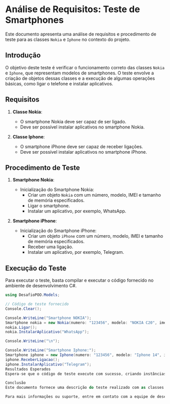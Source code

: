 # Análise de Requisitos: Teste de Smartphones

Este documento apresenta uma análise de requisitos e procedimento de teste para as classes `Nokia` e `Iphone` no contexto do projeto.

## Introdução

O objetivo deste teste é verificar o funcionamento correto das classes `Nokia` e `Iphone`, que representam modelos de smartphones. O teste envolve a criação de objetos dessas classes e a execução de algumas operações básicas, como ligar o telefone e instalar aplicativos.

## Requisitos

1. **Classe Nokia**:
   - O smartphone Nokia deve ser capaz de ser ligado.
   - Deve ser possível instalar aplicativos no smartphone Nokia.

2. **Classe Iphone**:
   - O smartphone iPhone deve ser capaz de receber ligações.
   - Deve ser possível instalar aplicativos no smartphone iPhone.

## Procedimento de Teste

1. **Smartphone Nokia**:
   - Inicialização do Smartphone Nokia:
     - Criar um objeto `Nokia` com um número, modelo, IMEI e tamanho de memória especificados.
     - Ligar o smartphone.
     - Instalar um aplicativo, por exemplo, WhatsApp.

2. **Smartphone iPhone**:
   - Inicialização do Smartphone iPhone:
     - Criar um objeto `iPhone` com um número, modelo, IMEI e tamanho de memória especificados.
     - Receber uma ligação.
     - Instalar um aplicativo, por exemplo, Telegram.

## Execução do Teste

Para executar o teste, basta compilar e executar o código fornecido no ambiente de desenvolvimento C#.

```csharp
using DesafioPOO.Models;

// Código de teste fornecido
Console.Clear();

Console.WriteLine("Smartphone NOKIA");
Smartphone nokia = new Nokia(numero: "123456", modelo: "NOKIA C20", imei: "1212121212", memoria: 128);
nokia.Ligar();
nokia.InstalarAplicativo("WhatsApp");

Console.WriteLine("\n");

Console.WriteLine("Smartphone Iphone:");
Smartphone iphone = new Iphone(numero: "123456", modelo: "Iphone 14", imei: "2323232323", memoria: 256);
iphone.ReceberLigacao();
iphone.InstalarAplicativo("Telegram");
Resultados Esperados
Espera-se que o código de teste execute com sucesso, criando instâncias dos smartphones Nokia e iPhone e realizando as operações de inicialização e instalação de aplicativos conforme especificado.

Conclusão
Este documento fornece uma descrição do teste realizado com as classes Nokia e Iphone no contexto do projeto, abordando os requisitos funcionais identificados e os procedimentos de teste. Após a execução bem-sucedida do teste, confirma-se o funcionamento correto das classes e suas funcionalidades básicas.

Para mais informações ou suporte, entre em contato com a equipe de desenvolvimento.